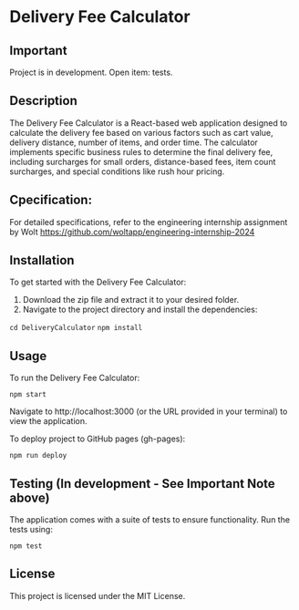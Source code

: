 # Delivery Fee Calculator

## Important

Project is in development. Open item: tests.

## Description

The Delivery Fee Calculator is a React-based web application designed to calculate the delivery fee based on various factors such as cart value, delivery distance, number of items, and order time. The calculator implements specific business rules to determine the final delivery fee, including surcharges for small orders, distance-based fees, item count surcharges, and special conditions like rush hour pricing.

## Cpecification:

For detailed specifications, refer to the engineering internship assignment by Wolt
https://github.com/woltapp/engineering-internship-2024

## Installation

To get started with the Delivery Fee Calculator:

1. Download the zip file and extract it to your desired folder.
2. Navigate to the project directory and install the dependencies:

`cd DeliveryCalculator`
`npm install`

## Usage

To run the Delivery Fee Calculator:

`npm start`

Navigate to http://localhost:3000 (or the URL provided in your terminal) to view the application.

To deploy project to GitHub pages (gh-pages):

`npm run deploy`

## Testing (In development - See Important Note above)

The application comes with a suite of tests to ensure functionality. Run the tests using:

`npm test`

## License

This project is licensed under the MIT License.
